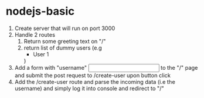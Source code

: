 # nodejs-basic

1. Create server that will run on port 3000
2. Handle 2 routes 
    1. Return some greeting text on "/"
    2. return list of dummy users (e.g <ul><li>User 1</li></ul>)
3. Add a form with "username" <input> to the "/" page and submit the post request to /create-user upon button click
4. Add the /create-user route and parse the incoming data (i.e the username) and simply log it into console and redirect to "/"